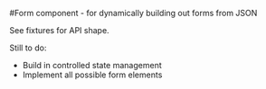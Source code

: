 #Form component - for dynamically building out forms from JSON

See fixtures for API shape.

Still to do:

- Build in controlled state management
- Implement all possible form elements

